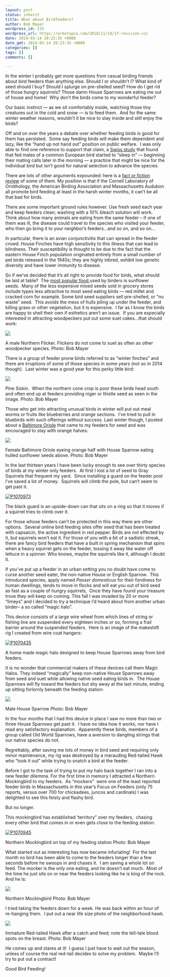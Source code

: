 ```yaml
---
layout: post
status: inherit
title: What about Birdfeeders?
author: Bob Mayer
wordpress_id: 233
wordpress_url: https://arbotopia.com/2018/11/14/17-revision-v1/
date: 2014-03-14 20:23:35 +0000
date_gmt: 2014-03-14 20:23:35 +0000
categories: []
tags: []
comments: []

---
```

In the winter I probably get more questions from casual birding friends about bird feeders than anything else. Should I or shouldn’t I? What kind of seed should I buy? Should I splurge on pre-shelled seed? How do I get rid of those hungry squirrels? Those damn House Sparrows are eating me out of house and home!  Why don’t the birds come to my wonderful feeder?

Our basic instinct — as we sit comfortably inside, watching those tiny creatures out in the cold and snow — is to feed them.  And for the same winter weather reasons, wouldn’t it be nice to stay inside and _still_ enjoy the birds?

Off and on over the years a debate over whether feeding birds is good for them has persisted.  Some say feeding birds will make them dependent and lazy, like the “hand up not hand out” position on public welfare.  I was only able to find one reference to support that claim, a [Swiss study](http://www.economist.com/blogs/babbage/2010/12/ecology) that found that fed males of a common European bird started to “sleep in” — beginning their mating calls later in the morning — a practice that might be nice for the individual bird but isn’t good for natural selection to advance the species.

There are lots of other arguments expounded: here is a [fact or fiction review](http://birding.about.com/od/birdfeeders/tp/birdfeedingmyths.htm) of some of them. My position is that if the Cornell Laboratory of Ornithology, the American Birding Association and Massachusetts Audubon all promote bird feeding at least in the harsh winter months, it can’t be all that bad for birds.

There are some important ground rules however. Use fresh seed each year and keep feeders clean; washing with a 10% bleach solution will work. Think about how many animals are eating from the same feeder – if one of them was ill, the disease could travel to the species who visited your feeder, who then go bring it to your neighbor’s feeders…and so on, and so on…

In particular, there is an avian conjunctivitis that can spread in the feeder crowd. House Finches have high sensitivity to this illness that can lead to blindness. Their susceptibility is thought to be due to the fact that the eastern House Finch population originated entirely from a small number of pet birds released in the 1940s; they are highly inbred, exhibit low genetic diversity and have lower immunity to disease.

So if we’ve decided that it’s all right to provide food for birds, what should be laid at table?  The [most popular food ](http://web.massaudubon.org/site/MessageViewer?em_id=54244.0&dlv_id=80041)used by birders is sunflower seeds.  Many of the less expensive mixed seeds sold in grocery stores include types less attractive to most seed eating birds — red millet and cracked corn for example. Some bird seed suppliers sell pre-shelled, or “no waste” seed.  This avoids the mess of hulls piling up under the feeder, and killing grass or other vegetation, but it is expensive.  I far as I know the birds are happy to shell their own if esthetics aren’t an issue.  If you are especially interested in attracting woodpeckers put out some suet cakes…that should work:

![](/images/2018/11/P1070757.jpg)

A male Northern Flicker. Flickers do not come to suet as often as other woodpecker species.
Photo: Bob Mayer

There is a group of feeder prone birds referred to as “winter finches” and there are irruptions of some of those species in some years (not so in 2014 though).  Last winter was a good year for this perky little bird:

![](/images/2018/11/P1220613.jpg)

Pine Siskin.  When the northern cone crop is poor these birds head south and often end up at feeders providing niger or thistle seed as seen in the image.
Photo: Bob Mayer

Those who get into attracting unusual birds in winter will put out meal worms or fruits like blueberries and orange sections.  I’ve tried to pull in bluebirds with such offerings without success. Last winter though, I posted about a [Baltimore Oriole](/a-bird-out-of-season-and-in-the-storm/) that came to my feeders for seed and was encouraged to stay with orange halves:

![](/images/P1040159-2.jpg)

Female Baltimore Oriole eyeing orange half with House Sparrow eating hulled sunflower seeds above.
Photo: Bob Mayer

In the last thirteen years I have been lucky enough to see over thirty species of birds at my winter only feeders.  At first I lost a lot of seed to Gray Squirrels that frequent my yard.  Since installing a guard on the feeder post I’ve saved a lot of money.  Squirrels will climb the pole, but can’t seem to get past it.

[![P1070973](/images/2014/03/P1070973.jpg)](/images/2014/03/P1070973.jpg)

The black guard is an upside-down can that sits on a ring so that it moves if a squirrel tries to climb over it.

For those whose feeders can’t be protected in this way there are other options.  Several online bird feeding sites offer seed that has been treated with capsaicin, the active ingredient in red pepper. Birds are not effected by it, but squirrels won’t eat it. For those of you with a bit of a sadistic streak, there are fancy bird feeders that have a built in spring mechanism that spins when a heavy squirrel gets on the feeder, tossing it away like water off lettuce in a spinner. Who knows, maybe the squirrels like it, although I doubt it.

If you’ve put up a feeder in an urban setting you no doubt have come to curse another seed eater, the non-native House or English Sparrow.  This introduced species, apply named _Passer domesticus_ for their fondness for human dwellings, tends to move in flocks and will eat you out of bird seed as fast as a couple of hungry squirrels,  Once they have found your treasure trove they will keep on coming. This fall I was invaded by 20 or more “limeys” and I decided to try a technique I’d heard about from another urban birder– a so called “magic halo”.

This device consists of a large wire wheel from which lines of string or fishing line are suspended every eighteen inches or so, forming a frail barrier around the suspended feeders.  Here is an image of the makeshift rig I created from wire coat hangers:

[![P1070435](/images/2014/03/P1070435.jpg)](/images/2014/03/P1070435.jpg)

A home made magic halo designed to keep House Sparrows away from bird feeders.

It is no wonder that commercial makers of these devices call them Magic Halos. They indeed “magically” keep non-native House Sparrows away from seed and suet while allowing native seed eating birds in.  The House Sparrows will fly toward the feeders but shy away at the last minute, ending up sitting forlornly beneath the feeding station:

![](/images/P1070439.jpg)

Male House Sparrow
Photo: Bob Mayer

In the four months that I had this device in place I saw no more than two or three House Sparrows get past it.  I have no idea how it works, nor have I read any satisfactory explanation.  Apparently these birds, members of a group called Old World Sparrows, have a aversion to dangling strings that our native species do not.

Regrettably, after saving me lots of money in bird seed and requiring only minor maintenance, my rig was destroyed by a marauding Red-tailed Hawk who “took it out” while trying to snatch a bird at the feeder.

Before I got to the task of trying to put my halo back together I ran into a new feeder dilemma. For the first time in memory I attracted a Northern Mockingbird to my feeders.  As “mockers”  were one of the least reported feeder birds in Massachusetts in this year’s Focus on Feeders (only 75 reports, versus over 700 for chickadees, juncos and cardinals) I was delighted to see this feisty and flashy bird.

But no longer.

This mockingbird has established ‘territory” over my feeders,  chasing every other bird that comes in or even gets close to the feeding station:

[![P1070945](/images/2014/03/P1070945.jpg)](/images/2014/03/P1070945.jpg)

Northern Mockingbird on top of my feeding station
Photo: Bob Mayer

What started out as interesting has now became infuriating!  For the last month no bird has been able to come to the feeders longer than a few seconds before he swoops in and chases it.  I am saving a whole lot on feed. The mocker is the only one eating, and he doesn’t eat much.  Most of the time he just sits on or near the feeders looking like he is king of the rock. And he is:

![](/images/2018/11/P1070944.jpg)

Northern Mockingbird
Photo: Bob Mayer

I tried taking the feeders down for a week. He was back within an hour of re-hanging them.  I put out a near life size photo of the neighborhood hawk.

![](/images/2018/11/P1070934.jpg)

Immature Red-tailed Hawk after a catch and feed; note the tell-tale blood spots on the breast.
Photo: Bob Mayer

He comes up and stares at it!  I guess I just have to wait out the season, unless of course the real red-tail decides to solve my problem.  Maybe I’ll try to put out a contract!

Good Bird Feeding!